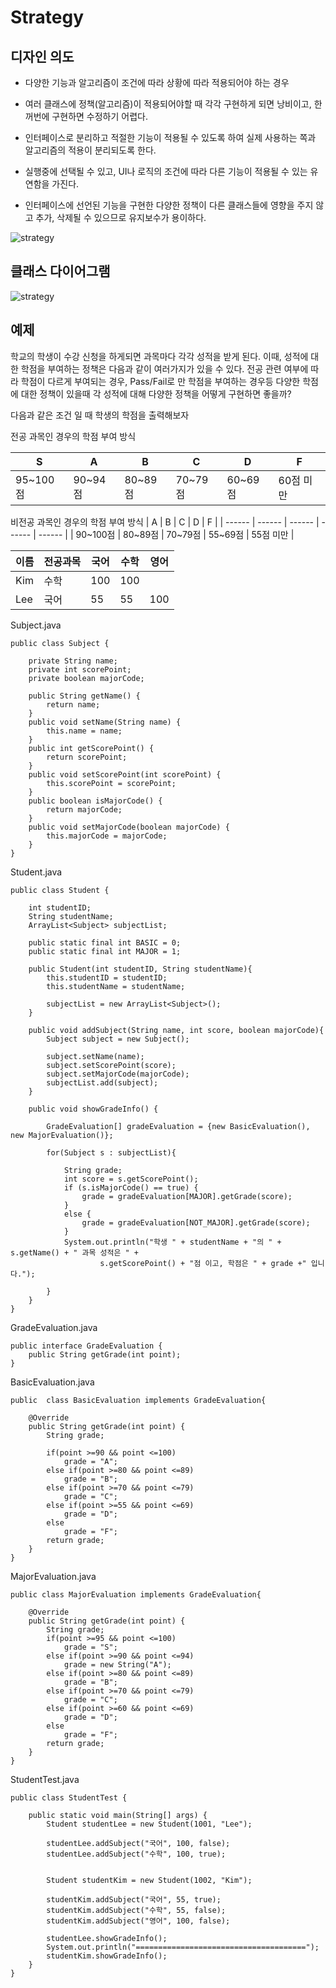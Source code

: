 # Strategy

## 디자인 의도

- 다양한 기능과 알고리즘이 조건에 따라 상황에 따라 적용되어야 하는 경우

- 여러 클래스에 정책(알고리즘)이 적용되어야할 때 각각 구현하게 되면 낭비이고, 한꺼번에 구현하면 수정하기 어렵다.

- 인터페이스로 분리하고 적절한 기능이 적용될 수 있도록 하여 실제 사용하는 쪽과 알고리즘의 적용이 분리되도록 한다.

- 실행중에 선택될 수 있고, UI나 로직의 조건에 따라 다른 기능이 적용될 수 있는 유연함을 가진다. 

- 인터페이스에 선언된 기능을 구현한 다양한 정책이 다른 클래스들에 영향을 주지 않고 추가, 삭제될 수 있으므로 유지보수가 용이하다.


![strategy](./img/strategy.PNG)

## 클래스 다이어그램

![strategy](./img/strategy2.PNG)

## 예제

   학교의 학생이 수강 신청을 하게되면 과목마다 각각 성적을 받게 된다. 이때, 성적에 대한 학점을 부여하는 정책은 다음과 같이 여러가지가 있을 수 있다. 
   전공 관련 여부에 따라 학점이 다르게 부여되는 경우, Pass/Fail로 만 학점을 부여하는 경우등 다양한 학점에 대한 정책이 있을때 각 성적에 대해 다양한 정책을 어떻게 구현하면 좋을까?

   다음과 같은 조건 일 때 학생의 학점을 출력해보자

   전공 과목인 경우의 학점 부여 방식

   | S | A | B | C | D | F |
   | ------ | ------ | ------ | ------ | ------ | ------ |
   | 95~100점 | 90~94점 | 80~89점 | 70~79점 | 60~69점 | 60점 미만 |


   비전공 과목인 경우의 학점 부여 방식
   | A | B | C | D | F |
   | ------ | ------ | ------ | ------ | ------ |
   | 90~100점 | 80~89점 | 70~79점 | 55~69점 | 55점 미만 |


   | 이름 | 전공과목 | 국어 | 수학 | 영어 
   | ----- | ------ | ------ | ------ | ------ |
   | Kim | 수학 | 100 | 100 |  |
   | Lee | 국어 | 55 | 55 | 100
   
Subject.java
```
public class Subject {
	
	private String name;
	private int scorePoint;
	private boolean majorCode;
	
	public String getName() {
		return name;
	}
	public void setName(String name) {
		this.name = name;
	}
	public int getScorePoint() {
		return scorePoint;
	}
	public void setScorePoint(int scorePoint) {
		this.scorePoint = scorePoint;
	}
	public boolean isMajorCode() {
		return majorCode;
	}
	public void setMajorCode(boolean majorCode) {
		this.majorCode = majorCode;
	}
}
```

Student.java
```
public class Student {
	
	int studentID;
	String studentName;
	ArrayList<Subject> subjectList;
	
	public static final int BASIC = 0;
	public static final int MAJOR = 1;
	
	public Student(int studentID, String studentName){
		this.studentID = studentID;
		this.studentName = studentName;
		
		subjectList = new ArrayList<Subject>();
	}
	
	public void addSubject(String name, int score, boolean majorCode){
		Subject subject = new Subject();
		
		subject.setName(name);
		subject.setScorePoint(score);
		subject.setMajorCode(majorCode);
		subjectList.add(subject);
	}
	
	public void showGradeInfo() {
		
		GradeEvaluation[] gradeEvaluation = {new BasicEvaluation(), new MajorEvaluation()};
		
		for(Subject s : subjectList){
		
			String grade;
			int score = s.getScorePoint();
			if (s.isMajorCode() == true) {
				grade = gradeEvaluation[MAJOR].getGrade(score);
			}
			else {
				grade = gradeEvaluation[NOT_MAJOR].getGrade(score);
			}
			System.out.println("학생 " + studentName + "의 " + s.getName() + " 과목 성적은 " + 
			        s.getScorePoint() + "점 이고, 학점은 " + grade +" 입니다.");
		
		}
	}
}
```

GradeEvaluation.java
```
public interface GradeEvaluation {
	public String getGrade(int point);
}
```

BasicEvaluation.java
```
public  class BasicEvaluation implements GradeEvaluation{

	@Override
	public String getGrade(int point) {
		String grade;
		
		if(point >=90 && point <=100)
			grade = "A";
		else if(point >=80 && point <=89)
			grade = "B";
		else if(point >=70 && point <=79)
			grade = "C";
		else if(point >=55 && point <=69)
			grade = "D";
		else
			grade = "F";
		return grade;
	}
}
```

MajorEvaluation.java
```
public class MajorEvaluation implements GradeEvaluation{

	@Override
	public String getGrade(int point) {
		String grade;
		if(point >=95 && point <=100)
			grade = "S";
		else if(point >=90 && point <=94)
			grade = new String("A");
		else if(point >=80 && point <=89)
			grade = "B";
		else if(point >=70 && point <=79)
			grade = "C";
		else if(point >=60 && point <=69)
			grade = "D";
		else
			grade = "F";
		return grade;
	}
}
```
StudentTest.java
```
public class StudentTest {

	public static void main(String[] args) {
		Student studentLee = new Student(1001, "Lee");
		
		studentLee.addSubject("국어", 100, false);
		studentLee.addSubject("수학", 100, true);
		
		
		Student studentKim = new Student(1002, "Kim");
		
		studentKim.addSubject("국어", 55, true);
		studentKim.addSubject("수학", 55, false);
		studentKim.addSubject("영어", 100, false);
		
		studentLee.showGradeInfo();
		System.out.println("======================================");
		studentKim.showGradeInfo();
	}
}
```


